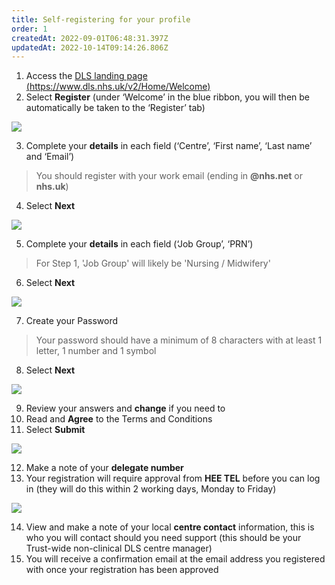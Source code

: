 ```yaml
---
title: Self-registering for your profile
order: 1
createdAt: 2022-09-01T06:48:31.397Z
updatedAt: 2022-10-14T09:14:26.806Z
---
```

1. Access the [DLS landing page (https://www.dls.nhs.uk/v2/Home/Welcome​)](https://www.dls.nhs.uk/v2/Home/Welcome)
2. ​Select **Register** (under ‘Welcome’ in the blue ribbon, you will then be automatically be taken to the ‘Register’ tab)​

![](/img/ad-1-01-self-registering.jpg)

3. ​Complete your **details** in each field (‘Centre’, ‘First name’, ‘Last name’ and ‘Email’)​

> You should register with your work email (ending in **@nhs.net** or **nhs.uk**)

4. Select **Next​**

![](/img/ad-1-02-self-registering.jpg)

5. Complete your **details** in each field (‘Job Group’, ‘PRN’)​

> For Step 1, 'Job Group' will likely be 'Nursing / Midwifery'

6. Select **Next​**

![](/img/ad-1-03-self-registering.jpg)

7. ​Create your Password

> Your password should have a minimum of 8 characters with at least 1 letter, 1 number and 1 symbol​​​

8. Select **Next​**

![](/img/ad-1-04-self-registering-4.jpg)

9. Review your answers and **change** if you need to​
10. Read and **Agree** to the Terms and Conditions​
11. Select **Submit​**

![](/img/ad-1-05-self-registering-5.jpg)

12. Make a note of your **delegate number​**
13. Your registration will require approval from **HEE TEL** before you can log in​ (they will do this within 2 working days, Monday to Friday)

![](/img/ad-1-06-self-registering-6.jpg)

14. View and make a note of your local **centre contact** information, this is who you will contact should you need support (this should be your Trust-wide non-clinical DLS centre manager)
15. You will receive a confirmation email at the email address you registered with once your registration has been approved